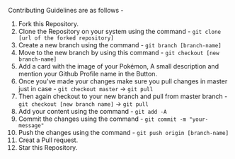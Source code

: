Contributing Guidelines are as follows -

1. Fork this Repository.
2. Clone the Repository on your system using the command - `git clone [url of the forked repository]`
3. Create a new branch using the command - `git branch [branch-name]`
4. Move to the new branch by using this command - `git checkout [new branch-name]`
5. Add a card with the image of your Pokémon, A small description and mention your Github Profile name in the Button.
6. Once you've made your changes make sure you pull changes in master just in case - `git checkout master` -> `git pull`
7. Then again checkout to your new branch and pull from master branch - `git checkout [new branch name]` -> `git pull`
8. Add your content using the command - `git add -A`
9. Commit the changes using the command - `git commit -m "your-message"`
10. Push the changes using the command - `git push origin [branch-name]`
11. Creat a Pull request.
12. Star this Repository.

